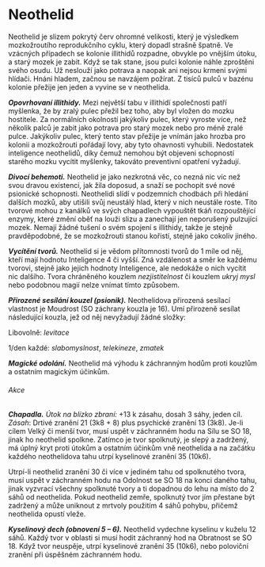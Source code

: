 # Neothelid

Neothelid je slizem pokrytý červ ohromné velikosti, který je výsledkem mozkožroutího reprodukčního cyklu, který dopadl strašně špatně. Ve vzácných případech se kolonie illithidů rozpadne, obvykle po vnějším útoku, a starý mozek je zabit. Když se tak stane, jsou pulci kolonie náhle zproštěni svého osudu. Už neslouží jako potrava a naopak ani nejsou krmeni svými hlídači. Hnáni hladem, začnou se navzájem požírat. Z tisíců pulců v bazénu kolonie přežije jen jeden a vyvine se v neothelida.

***Opovrhovaní illithidy.*** Mezi největší tabu v illithidí společnosti patří myšlenka, že by zralý pulec přežil bez toho, aby byl vložen do mozku hostitele. Za normálních okolností jakýkoliv pulec, který vyroste více, než několik palců je zabit jako potrava pro starý mozek nebo pro méně zralé pulce. Jakýkoliv pulec, který tento stav přežije je vnímán jako hrozba pro kolonii a mozkožrouti pořádají lovy, aby tyto ohavnosti vyhubili. Nedostatek inteligence neothelidů, díky čemuž nemohou být objeveni schopností starého mozku vycítit myšlenky, takováto preventivní opatření vyžadují.

***Divocí behemoti.*** Neothelid je jako nezkrotná věc, co nezná nic víc než svou dravou existenci, jak žila doposud, a snaží se pochopit své nové psionické schopnosti. Neothelidi slídí v podzemních chodbách při hledání dalších mozků, aby utišili svůj neustálý hlad, který v nich neustále roste. Tito tvorové mohou z kanálků ve svých chapadlech vypouštět tkáň rozpouštějící enzymy, které změní oběť na louži slizu a zanechají jen neporušený pulzující mozek. Nemají žádné tušení o svém spojení s illithidy, takže je stejně pravděpodobné, že se mozkožrouti stanou kořistí, stejně jako cokoliv jiného.


<Monster 
    title="Neothelid"
    subtitle="Gigantická zrůda, chaotické zlo"
    armor-class="16 (přirozená zbroj)"
    hit-points="325 (21k20 + 105)"
    speed="6 sáhů"
    str="27 (+8)"
    dex="7 (–2)"
    con="21 (+5)"
    int="3 (–4)"
    wis="16 (+3)"
    cha="12 (+1)"
    saving-thros="Int +1, Mdr +8, Cha +6"
    skills=""
    damage-vulnerabilities=""
    damage-resistance=""
    damage-immunities=""
    condition-immunities=""
    senses="mimozrakové vnímání 24 sáhů, pasivní Vnímání 13"
    languages="—"
    challenge="13 (10 000 ZK)"
    >

***Vycítění tvorů.*** Neothelid si je vědom přítomnosti tvorů do 1 míle od něj, kteří mají hodnotu Inteligence 4 či vyšší. Zná vzdálenost a směr ke každému tvorovi, stejně jako jejich hodnoty Inteligence, ale nedokáže o nich vycítit nic dalšího. Tvora chráněného kouzlem *nezjistitelnost* či kouzlem *ukryj mysl* nebo podobnou magií nelze vnímat tímto způsobem.

***Přirozené sesílání kouzel (psionik).*** Neothelidova přirozená sesílací vlastnost je Moudrost (SO záchrany kouzla je 16). Umí přirozeně sesílat následující kouzla, jež od něj nevyžadují žádné složky:

Libovolně: *levitace*

1/den každé: *slabomyslnost*, *telekineze*, *zmatek*

***Magické odolání.*** Neothelid má výhodu k záchranným hodům proti kouzlům a ostatním magickým účinkům.

###### Akce

***Chapadla.*** *Útok na blízko zbraní:* +13 k zásahu, dosah 3 sáhy, jeden cíl. *Zásah*: Drtivé zranění 21 (3k8 + 8) plus psychické zranění 13 (3k8). Je-li cílem Velký či menší tvor, musí uspět v záchranném hodu na Sílu se SO 18, jinak ho neothelid spolkne. Zatímco je tvor spolknutý, je slepý a zadržený, má úplný kryt proti útokům a ostatním účinkům vně neothelida a na začátku každého neothelidova tahu utrpí kyselinové zranění 35 (10k6).

Utrpí-li neothelid zranění 30 či více v jediném tahu od spolknutého tvora, musí uspět v záchranném hodu na Odolnost se SO 18 na konci daného tahu, jinak vyzvrací všechny spolknuté tvory a ti dopadnou do lehu na místo do 2 sáhů od neothelida. Pokud neothelid zemře, spolknutý tvor jím přestane být zadržený a může uniknout z mrtvoly použitím 4 sáhů pohybu, přičemž neothelida opustí vleže.

***Kyselinový dech (obnovení 5 – 6).*** Neothelid vydechne kyselinu v kuželu 12 sáhů. Každý tvor v oblasti si musí hodit záchranný hod na Obratnost se SO 18. Když tvor neuspěje, utrpí kyselinové zranění 35 (10k6), nebo poloviční zranění při úspěšném záchranném hodu.
    
</Monster>



